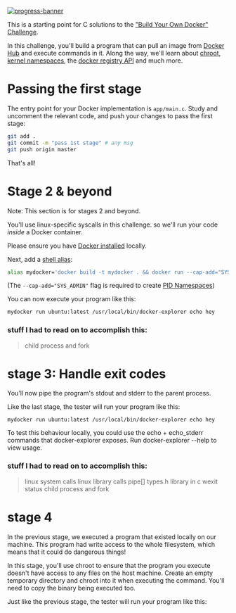 [![progress-banner](https://backend.codecrafters.io/progress/docker/0c8c1350-0f47-4657-9f6f-0cd1b5d6f364)](https://app.codecrafters.io/users/shawn-phy?r=2qF)

This is a starting point for C solutions to the
["Build Your Own Docker" Challenge](https://codecrafters.io/challenges/docker).

In this challenge, you'll build a program that can pull an image from
[Docker Hub](https://hub.docker.com/) and execute commands in it. Along the way,
we'll learn about [chroot](https://en.wikipedia.org/wiki/Chroot),
[kernel namespaces](https://en.wikipedia.org/wiki/Linux_namespaces), the
[docker registry API](https://docs.docker.com/registry/spec/api/) and much more.


# Passing the first stage

The entry point for your Docker implementation is `app/main.c`. Study and
uncomment the relevant code, and push your changes to pass the first stage:

```sh
git add .
git commit -m "pass 1st stage" # any msg
git push origin master
```

That's all! 

# Stage 2 & beyond

Note: This section is for stages 2 and beyond.

You'll use linux-specific syscalls in this challenge. so we'll run your code
_inside_ a Docker container.

Please ensure you have [Docker installed](https://docs.docker.com/get-docker/)
locally.

Next, add a [shell alias](https://shapeshed.com/unix-alias/):

```sh
alias mydocker='docker build -t mydocker . && docker run --cap-add="SYS_ADMIN" mydocker'
```

(The `--cap-add="SYS_ADMIN"` flag is required to create
[PID Namespaces](https://man7.org/linux/man-pages/man7/pid_namespaces.7.html))

You can now execute your program like this:

```sh
mydocker run ubuntu:latest /usr/local/bin/docker-explorer echo hey
```

### stuff I  had to read on to accomplish this:
> child process and fork
>
# stage 3: Handle exit codes 
You'll now pipe the program's stdout and stderr to the parent process.

Like the last stage, the tester will run your program like this:
```
mydocker run ubuntu:latest /usr/local/bin/docker-explorer echo hey
```
To test this behaviour locally, you could use the echo + echo_stderr commands that docker-explorer exposes. Run docker-explorer --help to view usage.

### stuff I  had to read on to accomplish this:
> linux system calls
> linux library calls
> pipe[]
> types.h library in c
> wexit status
> child process and fork 

# stage 4
In the previous stage, we executed a program that existed locally on our machine. This program had write access to the whole filesystem, which means that it could do dangerous things!

In this stage, you'll use chroot to ensure that the program you execute doesn't have access to any files on the host machine. Create an empty temporary directory and chroot into it when executing the command. You'll need to copy the binary being executed too.

Just like the previous stage, the tester will run your program like this:
